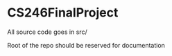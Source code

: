 # CS246FinalProject

All source code goes in src/


Root of the repo should be reserved for documentation
